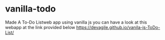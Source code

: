 # vanilla-todo
Made A To-Do Listweb app using vanilla js you can have a look at this webapp at the link provided below
https://devagile.github.io/vanila-js-ToDo-List/
